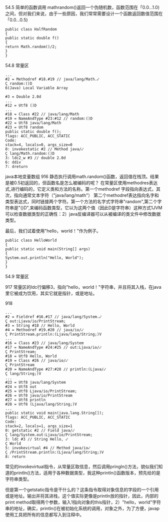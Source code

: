 54.5 简单的函数调用
mathrandom()返回一个伪随机数，函数范围在「0.0...1.0)之间，但对我们来说，由于一些原因，我们常常需要设计一个函数返回数值范围在「0.0...0.5)


    public class HalfRandom
    {
    public static double f()
    {
    return Math.random()/2;
    }
    }
    


54.8 常量区

    ...
    #2 = Methodref #18.#19 // java/lang/Math.⤦
    Ç random:()D
    6(Java) Local Variable Array
    
    #3 = Double 2.0d
    ...
    #12 = Utf8 ()D
    ...
    #18 = Class #22 // java/lang/Math
    #19 = NameAndType #23:#12 // random:()D
    #22 = Utf8 java/lang/Math
    #23 = Utf8 random
    public static double f();
    flags: ACC_PUBLIC, ACC_STATIC
    Code:
    stack=4, locals=0, args_size=0
    0: invokestatic #2 // Method java/⤦
    Ç lang/Math.random:()D
    3: ldc2_w #3 // double 2.0d
    6: ddiv
    7: dreturn

java本地变量数组
916
静态执行调用math.random()函数，返回值在栈顶。结果是被0.5初返回的，但函数名是怎么被编码的呢？
在常量区使用methodres表达式,进行编码的，它定义类和方法的名称。第一个methodref 字段指向表达式，其次，指向通常文本字符（"java/lang/math"）
第二个methodref表达指向名字和类型表达式，同时链接两个字符。第一个方法的名字式字符串"random",第二个字符串是"()D",来编码函数类型，它以为这两个值（因此D是字符串）这种方式1JVM可以检查数据类型的正确性：2）java反编译器可以从被编译的类文件中修改数据类型。

最后，我们试着使用"hello，world！"作为例子。

    public class HelloWorld
    {
    public static void main(String[] args)
    {
    System.out.println("Hello, World");
    }
    }


54.9 常量区


917
常量区的ldc行偏移3，指向"hello，world！"字符串，并且将其入栈，在java里它被成为饮用，其实它就是指针，或是地址。

918

    ...
    #2 = Fieldref #16.#17 // java/lang/System.⤦
    Ç out:Ljava/io/PrintStream;
    #3 = String #18 // Hello, World
    #4 = Methodref #19.#20 // java/io/⤦
    Ç PrintStream.println:(Ljava/lang/String;)V
    ...
    #16 = Class #23 // java/lang/System
    #17 = NameAndType #24:#25 // out:Ljava/io/⤦
    Ç PrintStream;
    #18 = Utf8 Hello, World
    #19 = Class #26 // java/io/⤦
    Ç PrintStream
    #20 = NameAndType #27:#28 // println:(Ljava/⤦
    Ç lang/String;)V
    ...
    #23 = Utf8 java/lang/System
    #24 = Utf8 out
    #25 = Utf8 Ljava/io/PrintStream;
    #26 = Utf8 java/io/PrintStream
    #27 = Utf8 println
    #28 = Utf8 (Ljava/lang/String;)V
    ...
    public static void main(java.lang.String[]);
    flags: ACC_PUBLIC, ACC_STATIC
    Code:
    stack=2, locals=1, args_size=1
    0: getstatic #2 // Field java/⤦
    Ç lang/System.out:Ljava/io/PrintStream;
    3: ldc #3 // String Hello, ⤦
    Ç World
    5: invokevirtual #4 // Method java/io⤦
    Ç /PrintStream.println:(Ljava/lang/String;)V
    8: return

常见的invokevirtual指令，从常量区取信息，然后调用pringln()方法，貌似我们知道的println()方法，适用于各种数据类型，我这种println()函数版本，预先给的是字符串类型。

但是第一个getstatic指令是干什么的？这条指令取得对象信息的字段的一个引用或是地址。输出并将其进栈，这个值实际更像是println放的指针，因此，内部的print method取得两个参数，输入1指向对象的this指针，2）"hello，world"字符串的地址，确实，println()在被初始化系统的调用，对象之外，为了方便，javap使用工具把所有的信息都写入到注释中。

